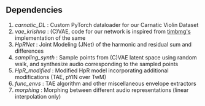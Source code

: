 Dependencies
----

1. *carnatic_DL* : Custom PyTorch dataloader for our Carnatic Violin Dataset
2. *vae_krishna* : (C)VAE, code for our network is inspired from <a href="https://github.com/timbmg/VAE-CVAE-MNIST" target="_blank">timbmg's</a> implementation of the same
3. *HpRNet* : Joint Modeling (JNet) of the harmonic and residual sum and differences
4. *sampling_synth* : Sample points from (C)VAE latent space using random walk, and synthesize audio corresponding to the sampled points
5. *HpR_modified* : Modified HpR model incorporating additional modifications (TAE, pYIN over TwM)
6. *func_envs* : TAE algorithm and other miscellaneous envelope extractors
7. *morphing* : Morphing between different audio representations (linear interpolation only)